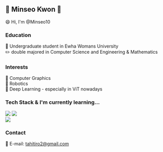 ## 🌟 Minseo Kwon 🌟
😄 Hi, I'm @Minseo10
### Education
🌸 Undergraduate student in Ewha Womans University  
✏️ double majored in Computer Science and Engineering & Mathematics    
### Interests
🎥 Computer Graphics  
🤖 Robotics  
🧠 Deep Learning - especially in ViT nowadays  
### Tech Stack & I'm currently learning...
<img src="https://img.shields.io/badge/c++-00599C?style=flat-square&logo=c&logoColor=white"/></a>
<img src="https://img.shields.io/badge/python-3776AB?style=flat-square&logo=python&logoColor=white"/></a>  
<img src="https://img.shields.io/badge/ROS-22314E?style=flat-square&logo=ROS&logoColor=white"/></a>  
### Contact
📧 E-mail: tahitiro2@gmail.com  
